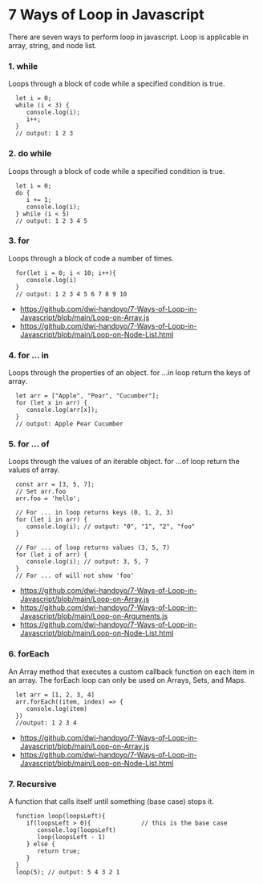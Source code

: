 # 7 Ways of Loop in Javascript

There are seven ways to perform loop in javascript. Loop is applicable in array, string, and node list. 

### 1. while

   Loops through a block of code while a specified condition is true. 

      let i = 0;
      while (i < 3) {
         console.log(i);
         i++;
      }
      // output: 1 2 3

### 2. do while

   Loops through a block of code while a specified condition is true.

      let i = 0;
      do {
         i += 1;
         console.log(i);
      } while (i < 5)
      // output: 1 2 3 4 5 

### 3. for

   Loops through a block of code a number of times.
   
      for(let i = 0; i < 10; i++){
         console.log(i)
      }
      // output: 1 2 3 4 5 6 7 8 9 10

* https://github.com/dwi-handoyo/7-Ways-of-Loop-in-Javascript/blob/main/Loop-on-Array.js
* https://github.com/dwi-handoyo/7-Ways-of-Loop-in-Javascript/blob/main/Loop-on-Node-List.html

### 4. for … in

   Loops through the properties of an object. for ...in loop return the keys of array.
   
      let arr = ["Apple", "Pear", "Cucumber"];
      for (let x in arr) {
         console.log(arr[x]);
      }
      // output: Apple Pear Cucumber

### 5. for … of

   Loops through the values of an iterable object. for ...of loop return the values of array.
   
      const arr = [3, 5, 7];
      // Set arr.foo
      arr.foo = 'hello';

      // For ... in loop returns keys (0, 1, 2, 3)
      for (let i in arr) {
         console.log(i); // output: "0", "1", "2", "foo"  
      }

      // For ... of loop returns values (3, 5, 7)
      for (let i of arr) {
         console.log(i); // output: 3, 5, 7
      }
      // For ... of will not show 'foo'

* https://github.com/dwi-handoyo/7-Ways-of-Loop-in-Javascript/blob/main/Loop-on-Array.js
* https://github.com/dwi-handoyo/7-Ways-of-Loop-in-Javascript/blob/main/Loop-on-Arguments.js
* https://github.com/dwi-handoyo/7-Ways-of-Loop-in-Javascript/blob/main/Loop-on-Node-List.html

### 6. forEach

   An Array method that executes a custom callback function on each item in an array. The forEach loop can only be used on Arrays, Sets, and Maps.

      let arr = [1, 2, 3, 4]
      arr.forEach((item, index) => {
         console.log(item)
      })
      //output: 1 2 3 4

* https://github.com/dwi-handoyo/7-Ways-of-Loop-in-Javascript/blob/main/Loop-on-Array.js
* https://github.com/dwi-handoyo/7-Ways-of-Loop-in-Javascript/blob/main/Loop-on-Node-List.html

### 7. Recursive

   A function that calls itself until something (base case) stops it.

      function loop(loopsLeft){
         if(loopsLeft > 0){              // this is the base case
            console.log(loopsLeft)
            loop(loopsLeft - 1)
         } else {
            return true; 
         }
      }
      loop(5); // output: 5 4 3 2 1


